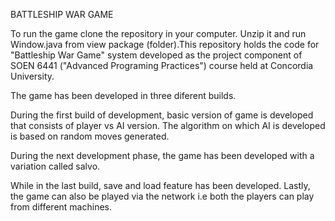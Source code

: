 BATTLESHIP WAR GAME

To run the game clone the repository in your computer. Unzip it and run Window.java from view package (folder).This repository holds the code for "Battleship War Game" system developed as the project component of SOEN 6441 ("Advanced Programing Practices") course held at Concordia University.

The game has been developed in three diferent builds.

During the first build of development, basic version of game is developed that consists of player vs AI version. The algorithm on which AI is developed is based on random moves generated.

During the next development phase, the game has been developed with a variation called salvo.

While in the last build, save and load feature has been developed. Lastly, the game can also be played via the network i.e both the players can play from different machines.
